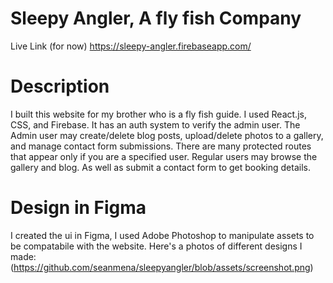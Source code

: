 # Sleepy Angler, A fly fish Company

Live Link (for now)
https://sleepy-angler.firebaseapp.com/

# Description
I built this website for my brother who is a fly fish guide. I used React.js, CSS, and Firebase. It has an auth system to verify the admin user. The Admin user may create/delete blog posts, upload/delete photos to a gallery, and manage contact form submissions. There are many protected routes that appear only if you are a specified user. Regular users may browse the gallery and blog. As well as submit a contact form to get booking details. 

# Design in Figma
I created the ui in Figma, I used Adobe Photoshop to manipulate assets to be compatabile with the website. Here's a photos of different designs I made:
(https://github.com/seanmena/sleepyangler/blob/assets/screenshot.png)

